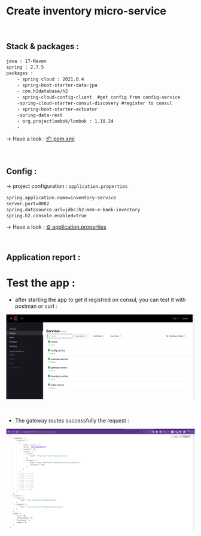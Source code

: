 # Create inventory micro-service
<br>

## Stack & packages :
```
java : 17-Maven
spring : 2.7.5
packages : 
    - spring cloud : 2021.0.4
    - spring-boot-starter-data-jpa
    - com.h2database/h2
    - spring-cloud-config-client  #get config from config-service
    -spring-cloud-starter-consul-discovery #register to consul
    - spring-boot-starter-actuator   
    -spring-data-rest
    - org.projectlombok/lombok : 1.18.24
    -
```
-> Have a look : [📦 pom.xml ](./pom.xml)

<br>

## Config :
-> project configuration : `application.properties`
```
spring.application.name=inventory-service
server.port=8082
spring.datasource.url=jdbc:h2:mem:e-bank-inventory
spring.h2.console.enabled=true
```
-> Have a look : [⚙ application.properties ](./src/main/resources/application.properties)

<br>

## Application report :



# Test the app :

* after starting the app to get it registred on consul, you can test it with postman or curl :

<p align="center">
    <img src="./imgs/1.png">
</p>

<br>

* The gateway routes successfully the request :

<p align="center">
    <img src="./imgs/2.png">
</p>

<br>
